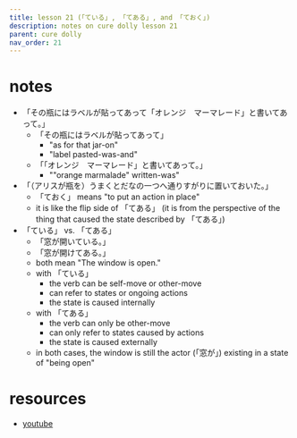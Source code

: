 ```yaml
---
title: lesson 21 (「ている」, 「てある」, and 「ておく」)
description: notes on cure dolly lesson 21
parent: cure dolly
nav_order: 21
---
```

# notes
- 「その瓶にはラベルが貼ってあって「オレンジ　マーマレード」と書いてあって。」
	- 「その瓶にはラベルが貼ってあって」
		- "as for that jar-on"
		- "label pasted-was-and"
	- 「「オレンジ　マーマレード」と書いてあって。」
		- ""orange marmalade" written-was"
- 「（アリスが瓶を）うまくとだなの一つへ通りすがりに置いておいた。」
	- 「ておく」 means "to put an action in place"
	- it is like the flip side of 「てある」 (it is from the perspective of the thing that caused the state described by 「てある」)
- 「ている」 vs. 「てある」
	- 「窓が開いている。」
	- 「窓が開けてある。」
	- both mean "The window is open."
	- with 「ている」
		- the verb can be self-move or other-move
		- can refer to states or ongoing actions
		- the state is caused internally
	- with 「てある」
		- the verb can only be other-move
		- can only refer to states caused by actions
		- the state is caused externally
	- in both cases, the window is still the actor (「窓が」) existing in a state of "being open"
# resources
- [youtube](https://www.youtube.com/watch?v=cYrqFjPvwSI)